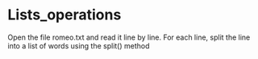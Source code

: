 # Lists_operations
Open the file romeo.txt and read it line by line. For each line, split the line into a list of words using the split() method
